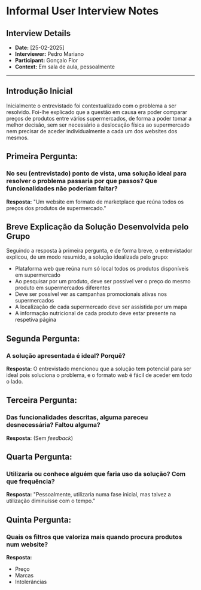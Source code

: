 # Informal User Interview Notes 


## Interview Details 
- **Date:** [25-02-2025] 
- **Interviewer:** Pedro Mariano
- **Participant:** Gonçalo Flor
- **Context:** Em sala de aula, pessoalmente

--- 

## Introdução Inicial

Inicialmente o entrevistado foi contextualizado com o problema a ser resolvido. Foi-lhe explicado que a questão em causa era poder comparar preços de produtos entre vários supermercados, de forma a poder tomar a melhor decisão, sem ser necessário a deslocação física ao supermercado nem precisar de aceder individualmente a cada um dos websites dos mesmos.

## Primeira Pergunta: 
### No seu (entrevistado) ponto de vista, uma solução ideal para resolver o problema passaria por que passos? Que funcionalidades não poderiam faltar?

**Resposta:** "Um website em formato de marketplace que reúna todos os preços dos produtos de supermercado." 

## Breve Explicação da Solução Desenvolvida pelo Grupo

Seguindo a resposta à primeira pergunta, e de forma breve, o entrevistador explicou, de um modo resumido, a solução idealizada pelo grupo:
- Plataforma web que reúna num só local todos os produtos disponíveis em supermercado
- Ao pesquisar por um produto, deve ser possível ver o preço do mesmo produto em supermercados diferentes
- Deve ser possível ver as campanhas promocionais ativas nos supermercados
- A localização de cada supermercado deve ser assistida por um mapa
- A informação nutricional de cada produto deve estar presente na respetiva página

## Segunda Pergunta:
### A solução apresentada é ideal? Porquê?
**Resposta:** O entrevistado mencionou que a solução tem potencial para ser ideal pois soluciona o problema, e o formato *web* é fácil de aceder em todo o lado. 

## Terceira Pergunta:
### Das funcionalidades descritas, alguma pareceu desnecessária? Faltou alguma?
**Resposta:** (Sem *feedback*)

## Quarta Pergunta:
### Utilizaria ou conhece alguém que faria uso da solução? Com que frequência?
**Resposta:** "Pessoalmente, utilizaria numa fase inicial, mas talvez a utilização diminuísse com o tempo."

## Quinta Pergunta:
### Quais os filtros que valoriza mais quando procura produtos num website?
**Resposta:**
- Preço
- Marcas
- Intolerâncias